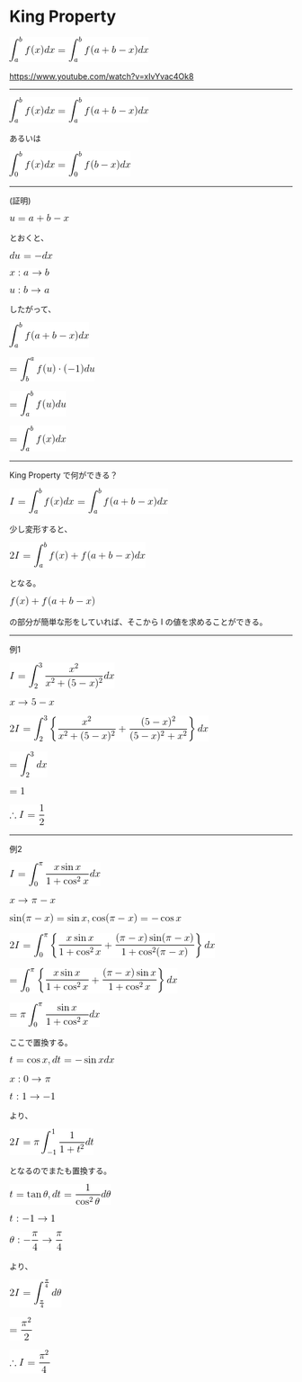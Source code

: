 # King Property

<!--
![](https://latex.codecogs.com/gif.latex?\int_a^b{f(x)}dx=\int_a^b{f(a&plus;b-x)dx})
-->
![](0.gif)

https://www.youtube.com/watch?v=xIvYvac4Ok8

----

<!--
![](https://latex.codecogs.com/gif.latex?\int_a^b{f(x)}dx=\int_a^b{f(a&plus;b-x)dx})
-->
![](1.gif)

あるいは

<!--
![](https://latex.codecogs.com/gif.latex?\int_0^b{f(x)}dx=\int_0^b{f(b-x)dx})
-->
![](2.gif)

----

(証明)

<!--
![](https://latex.codecogs.com/gif.latex?u=a&plus;b-x)
-->
![](3.gif)

とおくと、

<!--
![](https://latex.codecogs.com/gif.latex?du=-dx)
-->
![](4.gif)

<!--
![](https://latex.codecogs.com/gif.latex?x:a\rightarrow{b})
-->
![](5.gif)

<!--
![](https://latex.codecogs.com/gif.latex?u:b\rightarrow{a})
-->
![](6.gif)

したがって、

<!--
![](https://latex.codecogs.com/gif.latex?\int_a^b{f(a&plus;b-x)dx})
-->
![](7.gif)

<!--
![](https://latex.codecogs.com/gif.latex?=\int_b^a{f(u)}\cdot(-1)du)
-->
![](8.gif)

<!--
![](https://latex.codecogs.com/gif.latex?=\int_a^b{f(u)}du)
-->
![](9.gif)

<!--
![](https://latex.codecogs.com/gif.latex?=\int_a^b{f(x)}dx)
-->
![](10.gif)

----

King Property で何ができる？

<!--
![](https://latex.codecogs.com/gif.latex?I=\int_a^b{f(x)}dx=\int_a^b{f(a&plus;b-x)}dx)
-->
![](11.gif)

少し変形すると、

<!--
![](https://latex.codecogs.com/gif.latex?2I=\int_a^b{f(x)+f(a&plus;b-x)}dx)
-->
![](12.gif)

となる。

<!--
![](https://latex.codecogs.com/gif.latex?f(x)&plus;f(a&plus;b-x))
-->
![](13.gif)

の部分が簡単な形をしていれば、そこから I の値を求めることができる。

----

例1

<!--
![](https://latex.codecogs.com/gif.latex?I=\int_2^3\frac{x^2}{x^2&plus;(5-x)^2}dx)
-->
![](14.gif)

<!--
![](https://latex.codecogs.com/gif.latex?x\rightarrow5-x)
-->
![](15.gif)

<!--
![](https://latex.codecogs.com/gif.latex?2I=\int_2^3\left\{\frac{x^2}{x^2&plus;(5-x)^2}&plus;\frac{(5-x)^2}{(5-x)^2&plus;x^2}\right\}dx)
-->
![](16.gif)

<!--
![](https://latex.codecogs.com/gif.latex?=\int_2^3dx)
-->
![](17.gif)

<!--
![](https://latex.codecogs.com/gif.latex?=1)
-->
![](18.gif)

<!--
![](https://latex.codecogs.com/gif.latex?\therefore&space;I=\frac{1}{2})
-->
![](19.gif)

----

例2

<!--
![](https://latex.codecogs.com/gif.latex?I=\int_0^{\pi}\frac{x\sin&space;x}{1&plus;\cos^2&space;x}dx)
-->
![](20.gif)

<!--
![](https://latex.codecogs.com/gif.latex?x\rightarrow\pi-x)
-->
![](21.gif)

<!--
![](https://latex.codecogs.com/gif.latex?\sin(\pi-x)=\sin{x},&space;\cos(\pi-x)=-\cos{x})
-->
![](22.gif)

<!--
![](https://latex.codecogs.com/gif.latex?2I=\int_0^{\pi}\left\{\frac{x\sin&space;x}{1&plus;\cos^2&space;x}&plus;&space;\frac{(\pi-x)\sin(\pi-x)}{1&plus;\cos^2(\pi-x)}&space;\right\}dx)
-->
![](23.gif)

<!--
![](https://latex.codecogs.com/gif.latex?=\int_0^{\pi}\left\{\frac{x\sin&space;x}{1&plus;\cos^2&space;x}&plus;\frac{(\pi-x)\sin&space;x}{1&plus;\cos^2&space;x}\right\}dx)
-->
![](24.gif)

<!--
![](https://latex.codecogs.com/gif.latex?=\pi\int_0^{\pi}\frac{\sin&space;x}{1&plus;\cos^2&space;x}dx)
-->
![](25.gif)

ここで置換する。

<!--
![](https://latex.codecogs.com/gif.latex?t=\cos{x},&space;dt=-\sin{x}dx)
-->
![](26.gif)

<!--
![](https://latex.codecogs.com/gif.latex?x:0\rightarrow\pi)
-->
![](27.gif)

<!--
![](https://latex.codecogs.com/gif.latex?t:1\rightarrow{-1})
-->
![](28.gif)

より、

<!--
![](https://latex.codecogs.com/gif.latex?2I=\pi\int_{-1}^1\frac{1}{1&plus;t^2}dt)
-->
![](29.gif)

となるのでまたも置換する。

<!--
![](https://latex.codecogs.com/gif.latex?t=\tan\theta,&space;dt=\frac{1}{\cos^2\theta}d\theta)
-->
![](30.gif)

<!--
![](https://latex.codecogs.com/gif.latex?t:-1\rightarrow{1})
-->
![](31.gif)

<!--
![](https://latex.codecogs.com/gif.latex?\theta:-\frac{\pi}{4}\rightarrow\frac{\pi}{4})
-->
![](32.gif)

より、

<!--
![](https://latex.codecogs.com/gif.latex?2I=\int_{\frac{\pi}{4}}^{\frac{\pi}{4}}d\theta)
-->
![](33.gif)

<!--
![](https://latex.codecogs.com/gif.latex?=\frac{\pi^2}{2})
-->
![](34.gif)

<!--
![](https://latex.codecogs.com/gif.latex?\therefore&space;I=\frac{\pi^2}{4})
-->
![](35.gif)
